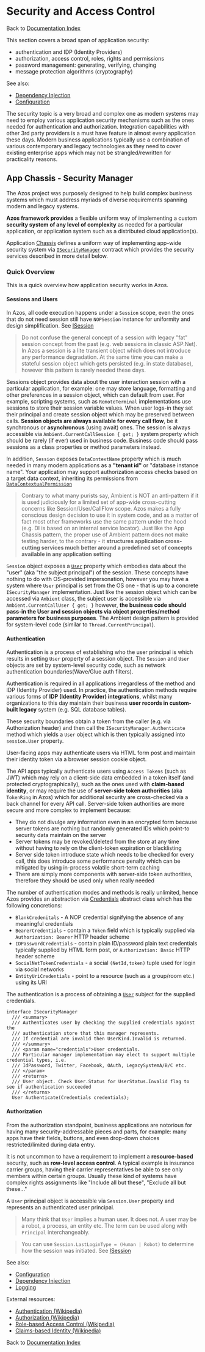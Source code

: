 ﻿ # Security and Access Control

 Back to [Documentation Index](/src/documentation-index.md)

This section covers a broad span of application security:
- authentication and IDP (Identity Providers)
- authorization, access control, roles, rights and permissions
- password management: generating, verifying, changing
- message protection algorithms (cryptography)

See also:
- [Dependency Injection](/src/Azos/Apps/Injection)
- [Configuration](/src/Azos/Conf)

The security topic is a very broad and complex one as modern systems may need to employ various 
application security mechanisms such as the ones needed for authentication and authorization. 
Integration capabilities with other 3rd party providers is a must have feature in almost every application these days.
Modern business applications typically use a combination of various contemporary and legacy technologies
as they need to cover existing enterprise apps which may not be strangled/rewritten for practicality reasons.

## App Chassis - Security Manager
The Azos project was purposely designed to help build complex business systems which must address myriads of
diverse requirements spanning modern and legacy systems.

**Azos framework provides** a flexible uniform way of implementing a custom **security system of any level of complexity**
as needed for a particular application, or application system such as a distributed cloud application(s).

Application [Chassis](/src/Azos/Apps) defines a uniform way of implementing app-wide security system via 
[`ISecurityManager`](ISecurityManager.cs) contract which provides the security services described in more detail below.

### Quick Overview
This is a quick overview how application security works in Azos.

#### Sessions and Users
In Azos, all code execution happens under a `Session` scope, even the ones that do not need session still have `NOPSession` instance for
uniformity and design simplification. See [ISession](/src/Azos/Apps/ISession.cs) 

> Do not confuse the general concept of a session with legacy "fat" session concept from the past (e.g. web sessions in classic ASP.Net). 
> In Azos a session is a lite transient object which does not introduce any performance degradation. At the same time
> you can make a stateful session object which gets persisted (e.g. in state database), however this pattern is rarely needed these days.

Sessions object provides data about the user interaction session with a particular application, for example: one may store language, formatting and other
preferences in a session object, which can default from user. For example, scripting systems, such as `RemoteTerminal` implementations use sessions to store
their session variable values. When user logs-in they set their principal and create session object which may be preserved between calls.
**Session objects are always available for every call flow**, be it synchronous or 
**asynchronous** (using await) ones. The session is always accessible via `Ambient.CurrentCallSession { get; }` system property which should be rarely (if ever)
used in business code. Business code should pass sessions as a class properties or method parameters instead. 

In addition, `Session` exposes `DataContextName` property which is much needed in many modern applications as a **"tenant id"** or 
"database instance name". Your application may support authorization access checks based on a target data context, inheriting its permissions from 
[`DataContextualPermission`](authorization/DataContextualPermission.cs)

> Contrary to what many purists say, Ambient is NOT an anti-pattern if it is used judiciously for a limited set of app-wide cross-cutting
> concerns like Session/User/CallFlow scope. Azos makes a fully conscious design decision to use it in system code, and as a matter of fact
> most other frameworks use the same pattern under the hood (e.g. DI is based on an internal service locator). Just like the App Chassis pattern, 
> the proper use of Ambient pattern does not make testing harder, to the contrary - it **structures application cross-cutting services 
> much better around a predefined set of concepts available in any application setting**

`Session` object exposes a [`User`](User.cs) property which embodies data about the "user" (aka "the subject principal") of the session. These concepts have nothing to do with
OS-provided impersonation, however you may have a system where `User` principal is set from the OS one - that is up to a concrete `ISecurityManager`
implementation. Just like the session object which can be accessed via `Ambient` class, the subject user is accessible via `Ambient.CurrentCallUser { get; }`
however, **the business code should pass-in the User and session objects via object properties/method parameters for business purposes**. The Ambient
design pattern is provided for system-level code (similar to `Thread.CurrentPrincipal`).

#### Authentication
Authentication is a process of establishing who the user principal is which results in setting `User` property of a session object.
The `Session` and `User` objects are set by system-level security code, such as network authentication boundaries(Wave/Glue auth filters).

Authentication is required in all applications irregardless of the method and IDP (Identity Provider) used. In practice, the authentication methods require various forms of **IDP (Identity Provider) integrations**, 
whilst many organizations to this day maintain their business **user records in custom-built legacy** system (e.g. SQL database tables).

These security boundaries obtain a token from the caller (e.g. via Authorization header) and then call the `ISecurityManager.Authenticate`
method which yields a `User` object which is then typically assigned into `session.User` property.

User-facing apps may authenticate users via HTML form post and maintain their identity token via a browser session
cookie object.

The API apps typically authenticate users using `Access Tokens` (such as JWT) which may rely on a
client-side data embedded in a token itself (and protected cryptographically), such as the ones used with 
**claim-based identity**, or may require the use of **server-side token authorities** (aka `TokenRing` in Azos) which for additional security
are cross-checked via a back channel for every API call. Server-side token authorities are more secure and more complex to implement because:

- They do not divulge any information even in an encrypted form because server tokens are nothing but randomly generated IDs which point-to security data maintain on the server
- Server tokens may be revoked/deleted from the store at any time without having to rely on the client-token expiration or blacklisting
- Server side token introduce state which needs to be checked for every call, this does introduce some performance penalty which can be mitigated by using in-process volatile short-term caching
- There are simply more components with server-side token authorities, therefore they should be used only when really needed

The number of authentication modes and methods is really unlimited, hence Azos provides an abstraction via 
[Credentials](credentials/Credentials.cs) abstract class which has the following concretions:
- `BlankCredenitals` - A NOP credential signifying the absence of any meaningful credentials
- `BearerCredentials` - contain a `Token` field which is typically supplied via `Authorization: Bearer` HTTP header scheme
- `IDPasswordCredentials` - contain plain ID/password plain text credentials typically supplied by HTML form post, or `Authorization: Basic` HTTP header scheme
- `SocialNetTokenCredentials` - a social `(NetId,token)` tuple used for login via social networks
- `EntityUriCredentials` - point to a resource (such as a group/room etc.) using its URI 

The authentication is a process of obtaining a [`User`](User.cs) subject for the supplied credentials.
```CSharp
interface ISecurityManager
  /// <summary>
  /// Authenticates user by checking the supplied credentials against the
  /// authentication store that this manager represents.
  /// If credential are invalid then UserKind.Invalid is returned.
  /// </summary>
  /// <param name="credentials">User credentials.
  /// Particular manager implementation may elect to support multiple credential types, i.e.
  /// IdPassword, Twitter, Facebook, OAuth, LegacySystemA/B/C etc.
  /// </param>
  /// <returns>
  /// User object. Check User.Status for UserStatus.Invalid flag to see if authentication succeeded
  /// </returns>
  User Authenticate(Credentials credentials);
```



#### Authorization
From the authorization standpoint, business applications are notorious for having many security-addressable
pieces and parts, for example: many apps have their fields, buttons, and even drop-down choices  
restricted/limited during data entry.

It is not uncommon to have a requirement to implement a **resource-based** security, such as **row-level access control**.
A typical example is insurance carrier groups, having their carrier representatives be able to see only members within certain groups.
Usually these kind of systems have complex rights assignments like "Include all but these", "Exclude all but these..."

A `User` principal object is accessible via `Session.User` property and represents an authenticated user principal.

> Many think that `User` implies a human user. It does not. A user may be a robot, a process, an entity etc. The term can be used 
> along with `Principal` interchangeably. 
 
> You can use `Session.LastLoginType = (Human | Robot)` to determine how the session was initiated. See [ISession](/src/Azos/Apps/ISession.cs)


See also:
- [Configuration](/src/Azos/Conf)
- [Dependency Injection](/src/Azos/Apps/Injection)
- [Logging](/src/Azos/Log)


External resources:
- [Authentication (Wikipedia)](https://en.wikipedia.org/wiki/Authentication)
- [Authorization (Wikipedia)](https://en.wikipedia.org/wiki/Authorization)
- [Role-based Access Control (Wikipedia)](https://en.wikipedia.org/wiki/Role-based_access_control)
- [Claims-based Identity (Wikipedia)](https://en.wikipedia.org/wiki/Claims-based_identity)


Back to [Documentation Index](/src/documentation-index.md)